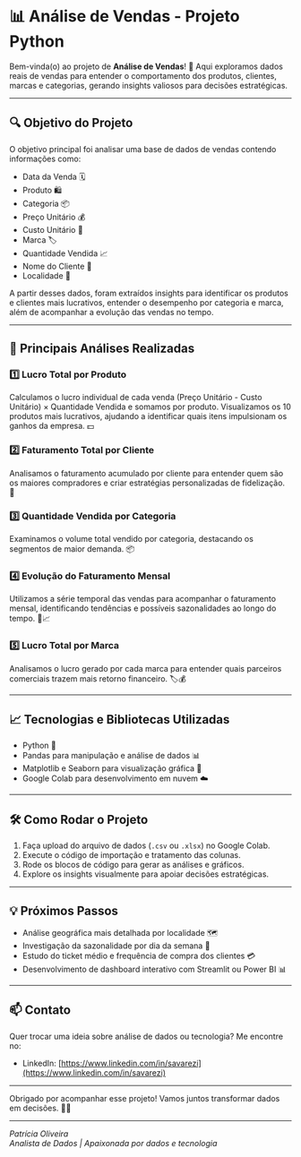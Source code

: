 # 📊 Análise de Vendas - Projeto Python

Bem-vinda(o) ao projeto de **Análise de Vendas**! 🚀 Aqui exploramos dados reais de vendas para entender o comportamento dos produtos, clientes, marcas e categorias, gerando insights valiosos para decisões estratégicas.

---

## 🔍 Objetivo do Projeto

O objetivo principal foi analisar uma base de dados de vendas contendo informações como:

- Data da Venda 🗓️  
- Produto 🛍️  
- Categoria 📦  
- Preço Unitário 💰  
- Custo Unitário 💸  
- Marca 🏷️  
- Quantidade Vendida 📈  
- Nome do Cliente 👤  
- Localidade 📍  

A partir desses dados, foram extraídos insights para identificar os produtos e clientes mais lucrativos, entender o desempenho por categoria e marca, além de acompanhar a evolução das vendas no tempo.

---

## 🚀 Principais Análises Realizadas

### 1️⃣ Lucro Total por Produto  
Calculamos o lucro individual de cada venda (Preço Unitário - Custo Unitário) × Quantidade Vendida e somamos por produto. Visualizamos os 10 produtos mais lucrativos, ajudando a identificar quais itens impulsionam os ganhos da empresa. 💵

### 2️⃣ Faturamento Total por Cliente  
Analisamos o faturamento acumulado por cliente para entender quem são os maiores compradores e criar estratégias personalizadas de fidelização. 🤝

### 3️⃣ Quantidade Vendida por Categoria  
Examinamos o volume total vendido por categoria, destacando os segmentos de maior demanda. 📦

### 4️⃣ Evolução do Faturamento Mensal  
Utilizamos a série temporal das vendas para acompanhar o faturamento mensal, identificando tendências e possíveis sazonalidades ao longo do tempo. 📅📈

### 5️⃣ Lucro Total por Marca  
Analisamos o lucro gerado por cada marca para entender quais parceiros comerciais trazem mais retorno financeiro. 🏷️💰

---

## 📈 Tecnologias e Bibliotecas Utilizadas

- Python 🐍  
- Pandas para manipulação e análise de dados 📊  
- Matplotlib e Seaborn para visualização gráfica 🎨  
- Google Colab para desenvolvimento em nuvem ☁️  

---

## 🛠️ Como Rodar o Projeto

1. Faça upload do arquivo de dados (`.csv` ou `.xlsx`) no Google Colab.  
2. Execute o código de importação e tratamento das colunas.  
3. Rode os blocos de código para gerar as análises e gráficos.  
4. Explore os insights visualmente para apoiar decisões estratégicas.

---

## 💡 Próximos Passos

- Análise geográfica mais detalhada por localidade 🗺️  
- Investigação da sazonalidade por dia da semana 📆  
- Estudo do ticket médio e frequência de compra dos clientes 💳  
- Desenvolvimento de dashboard interativo com Streamlit ou Power BI 📊  

---

## 📫 Contato

Quer trocar uma ideia sobre análise de dados ou tecnologia? Me encontre no:  
- LinkedIn: [https://www.linkedin.com/in/savarezi](https://www.linkedin.com/in/savarezi)

---

Obrigado por acompanhar esse projeto! Vamos juntos transformar dados em decisões. 🚀✨

---

*Patrícia Oliveira*  
*Analista de Dados | Apaixonada por dados e tecnologia*  
